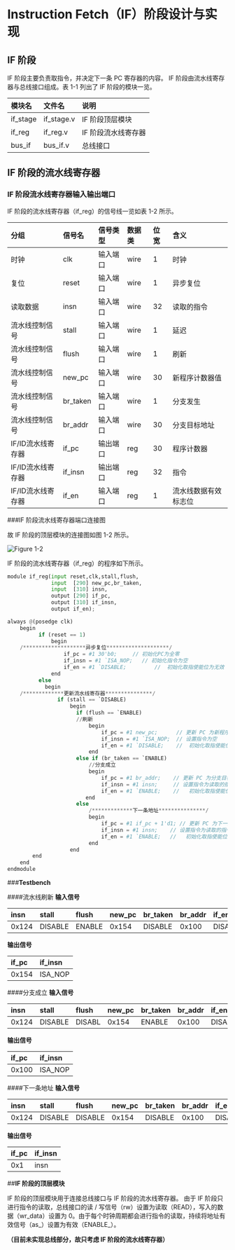 # Instruction Fetch（IF）阶段设计与实现

## **IF 阶段**

IF 阶段主要负责取指令，并决定下一条 PC 寄存器的内容。 IF 阶段由流水线寄存器与总线接口组成。表 1-1 列出了 IF 阶段的模块一览。

| 模块名   | 文件名   	|  说明  	      |
| :----    | :----  	| :---- 	      |
| if_stage | if_stage.v | IF  阶段顶层模块    |
| if_reg   | if_reg.v   | IF 阶段流水线寄存器 |
| bus_if   | bus_if.v   | 总线接口            |

## **IF 阶段的流水线寄存器**
### IF 阶段流水线寄存器输入输出端口
IF 阶段的流水线寄存器（if_reg）的信号线一览如表 1-2 所示。

| 分组        	  | 信号名   	|  信号类型  	| 数据类|位宽	|含义			|
| :---- 	  | :----  	| :----  	| :---- | :---- | :----  		|
|时钟		  |clk		|输入端口	|wire	|1	|时钟			|
|复位		  |reset	|输入端口	|wire	|1	|异步复位		|
|读取数据	  |insn		|输入端口	|wire	|32	|读取的指令		|
|流水线控制信号	  |stall	|输入端口	|wire	|1	|延迟			|
|流水线控制信号	  |flush	|输入端口	|wire	|1	|刷新			|
|流水线控制信号	  |new_pc	|输入端口	|wire	|30	|新程序计数器值		|
|流水线控制信号	  |br_taken	|输入端口	|wire	|1	|分支发生		|
|流水线控制信号	  |br_addr	|输入端口	|wire	|30	|分支目标地址		|
|IF/ID流水线寄存器|if_pc	|输出端口	|reg	|30	|程序计数器		|
|IF/ID流水线寄存器|if_insn 	|输出端口	|reg	|32	|指令			|
|IF/ID流水线寄存器|if_en   	|输入端口	|reg	|1	|流水线数据有效标志位	|


###IF 阶段流水线寄存器端口连接图

故 IF 阶段的顶层模块的连接图如图 1-2 所示。

![Figure 1-2](/image/if_stage.png)

IF 阶段的流水线寄存器（if_reg）的程序如下所示。
```python
module if_reg(input reset,clk,stall,flush,
	          input  [290] new_pc,br_taken,
	          input  [310] insn,
	          output [290] if_pc,
	          output [310] if_insn,
	          output if_en);

always @(posedge clk)
    begin
          if (reset == 1)
	          begin
	/********************异步复位********************/
	              if_pc = #1 30'b0;     // 初始化PC为全零
	              if_insn = #1 `ISA_NOP;   // 初始化指令为空
	              if_en = #1 `DISABLE;         //  初始化取指使能位为无效
	          end
          else
	        begin
	/*************更新流水线寄存器***************/
	            if (stall == `DISABLE)
	                begin
	                  if (flush == `ENABLE)                
	                  //刷新
		                  begin
		                      if_pc = #1 new_pc;      // 更新 PC 为新程序计数器值
		                      if_insn = #1 `ISA_NOP;  // 设置指令为空
		                      if_en = #1 `DISABLE;    //  初始化取指使能位为无效
		                  end 
	                  else if (br_taken == `ENABLE)
		                  //分支成立
		                  begin 
		                      if_pc = #1 br_addr;    // 更新 PC 为分支目标地址
		                      if_insn = #1 insn;     // 设置指令为读取的指令
		                      if_en = #1 `ENABLE;    //   初始化取指使能位为有效
		                 end
	                  else                                     
	                      /*************下一条地址***************/
		                  begin
		                      if_pc = #1 if_pc + 1'd1; // 更新 PC 为下一条地址
		                      if_insn = #1 insn;    // 设置指令为读取的指令
		                      if_en = #1 `ENABLE;   //   初始化取指使能位为有效
		                  end
	                end
	    end
    end
endmodule
```
###**Testbench**

####流水线刷新
**输入信号**

|insn	| stall   	| flush 	| new_pc | br_taken 	| br_addr|if_en		|
| :----	| :---- 	| :----  	| :----  | :----  	| :----  | :----  	|
|0x124	| DISABLE	| ENABLE	|  0x154 |DISABLE 	|0x100	 |DISABLE	|
**输出信号**

| if_pc  | if_insn    | 
| :----	 | :----     |
| 0x154  | ISA_NOP    |

####分支成立
**输入信号**

|insn	| stall   	| flush 	| new_pc | br_taken 	| br_addr|if_en		|
| :----	| :---- 	| :----  	| :----  | :----  	| :----  | :----  	|
|0x124	| DISABLE 	| DISABL	|0x154 	 | ENABLE   	|0x100   |DISABLE 	|
**输出信号**

| if_pc  | if_insn  | 
| :----  | :----    |
| 0x100  | ISA_NOP  |

####下一条地址
**输入信号**

|insn  | stall   | flush    | new_pc | br_taken | br_addr|if_en   |
| :----| :----   | :----    | :----  | :----    | :----  | :----  |
|0x124 | DISABLE | DISABLE  |  0x154 | DISABLE  |0x100   |DISABLE |
**输出信号**

| if_pc  | if_insn  | 
| :----  | :----    |
| 0x1 	 | insn     |

##**IF 阶段的顶层模块**

IF 阶段的顶层模块用于连接总线接口与 IF 阶段的流水线寄存器。 由于 IF
阶段只进行指令的读取，总线接口的读 / 写信号（rw）设置为读取（READ），写入的数据（wr_data）设置为 0。由于每个时钟周期都会进行指令的读取，持续将地址有效信号（as_）设置为有效（ENABLE_）。

**（目前未实现总线部分，故只考虑 IF 阶段的流水线寄存器）**

